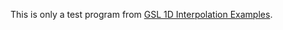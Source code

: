 This is only a test program from [GSL 1D Interpolation Examples](https://www.gnu.org/software/gsl/doc/html/interp.html#d-interpolation-example-programs).
